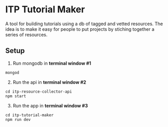 # ITP Tutorial Maker

A tool for building tutorials using a db of tagged and vetted resources. The idea is to make it easy for people to put projects by stiching together a series of resources.

## Setup

1. Run mongodb in **terminal window #1**
```
mongod
```

2. Run the api in **terminal window #2**
```
cd itp-resource-collector-api
npm start
```

3. Run the app in **terminal window #3**
```
cd itp-tutorial-maker
npm run dev
```
